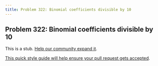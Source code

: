 ```yaml
---
title: Problem 322: Binomial coefficients divisible by 10
---
```

## Problem 322: Binomial coefficients divisible by 10

This is a stub. <a href='https://github.com/freecodecamp/guides/tree/master/src/pages/certifications/coding-interview-prep/project-euler/problem-322-binomial-coefficients-divisible-by-10/index.md' target='_blank' rel='nofollow'>Help our community expand it</a>.

<a href='https://github.com/freecodecamp/guides/blob/master/README.md' target='_blank' rel='nofollow'>This quick style guide will help ensure your pull request gets accepted</a>.

<!-- The article goes here, in GitHub-flavored Markdown. Feel free to add YouTube videos, images, and CodePen/JSBin embeds  -->
